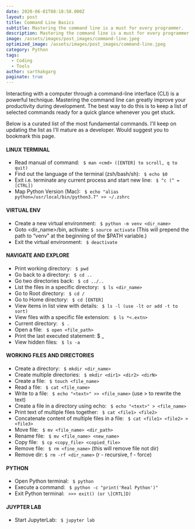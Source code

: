 ```yaml
---
date: 2020-06-01T08:18:58.000Z
layout: post
title: Command Line Basics
subtitle: Mastering the command line is a must for every programmer.
description: Mastering the command line is a must for every programmer.
image: /assets/images/post_images/command-line.jpeg
optimized_image: /assets/images/post_images/command-line.jpeg
category: Python
tags:
  - Coding
  - Tools
author: sarthakgarg
paginate: true
---
```

Interacting with a computer through a command-line interface (CLI) is a powerful technique. Mastering the command line can greatly improve your productivity during development. The best way to do this is to keep a list of selected commands ready for a quick glance whenever you get stuck. 

Below is a curated list of the most fundamental commands. I'll keep on updating the list as I'll mature as a developer. Would suggest you to bookmark this page.

#### LINUX TERMINAL

* Read manual of command: ` $ man <cmd> ([ENTER] to scroll, q to quit)`
* Find out the language of the terminal (zsh/bash/sh): ` $ echo $0`
* Exit i.e. terminate any current process and start new line: ` $ ^c (^ = [CTRL])`
* Map Python Version (Mac): ` $ echo "alias python=/usr/local/bin/python3.7" >> ~/.zshrc`

#### VIRTUAL ENV

* Create a new virtual environment: ` $ python -m venv <dir_name>`
* Goto <dir_name>/bin, activate: ` $ source activate `
(This will prepend the path to “venv” at the beginning of the $PATH variable.)
* Exit the virtual environment: ` $ deactivate`

#### NAVIGATE AND EXPLORE

* Print working directory: ` $ pwd`
* Go back to a directory: ` $ cd ..`
* Go two directories back: ` $ cd ../..`
* List the files in a specific directory: ` $ ls <dir_name>`
* Go to Root directory: ` $ cd /`
* Go to Home directory: ` $ cd [ENTER]`
* View items in list view with details: ` $ ls -l (use -lt or add -t to sort)`
* View files with a specific file extension: ` $ ls *<.extn>`
* Current directory: ` $ .`
* Open a file: ` $ open <file_path>`
* Print the last executed statement: $ _
* View hidden files: ` $ ls -a`

#### WORKING FILES AND DIRECTORIES

* Create a directory: ` $ mkdir <dir_name>`
* Create multiple directories: ` $ mkdir <dir1> <dir2> <dirN>`
* Create a file: ` $ touch <file_name>`
* Read a file: ` $ cat <file_name>`
* Write to a file: ` $ echo "<text>" >> <file_name>` (use > to rewrite the text)
* Create a file in a directory using echo: ` $ echo "<text>" > <file_name>`
* Print text of multiple files together: ` $ cat <file1> <file2>`
* Concatenate content of multiple files in a file: ` $ cat <file1> <file2> > <file3>`
* Move file: ` $ mv <file_name> <dir_path>`
* Rename file: ` $ mv <file_name> <new_name>`
* Copy file: ` $ cp <copy_file> <copied_file>`
* Remove file: ` $ rm <fine_name>` (this will remove file not dir)
* Remove dir: `$ rm -rf <dir_name>` (r - recursive, f - force)

#### PYTHON

* Open Python terminal: ` $ python`
* Execute a command: ` $ python -c "print('Real Python')"`
* Exit Python terminal: ` >>> exit() (or \[CRTL]D)`

#### JUYPTER LAB

* Start JupyterLab: ` $ jupyter lab`